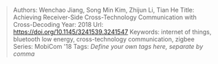 > Authors: Wenchao Jiang, Song Min Kim, Zhijun Li, Tian He
> Title: Achieving Receiver-Side Cross-Technology Communication with Cross-Decoding
> Year: 2018
> Url: https://doi.org/10.1145/3241539.3241547
> Keywords: internet of things, bluetooth low energy, cross-technology communication, zigbee
> Series: MobiCom '18
> Tags: *Define your own tags here, separate by comma*
